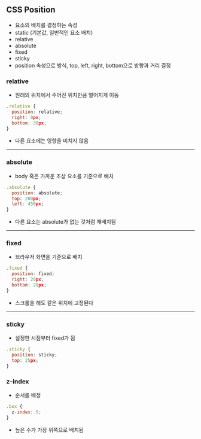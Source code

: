 ## CSS Position
- 요소의 배치를 결정하는 속성
- static (기본값, 일반적인 요소 배치)
- relative
- absolute
- fixed
- sticky
- position 속성으로 방식, top, left, right, bottom으로 방향과 거리 결정

### relative
- 원래의 위치에서 주어진 위치만큼 멀어지게 이동
```javascript
.relative {
  position: relative;
  right: 0px;
  bottom: 30px;
}
```
- 다른 요소에는 영향을 미치지 않음
---
### absolute
- body 혹은 가까운 조상 요소를 기준으로 배치
```Javascript
.absolute {
  position: absolute;
  top: 200px;
  left: 450px;
}
```
- 다른 요소는 absolute가 없는 것처럼 재배치됨
---
### fixed
- 브라우저 화면을 기준으로 배치
```Javascript
.fixed {
  position: fixed;
  right: 20px;
  bottom: 20px;
}
```
- 스크롤을 해도 같은 위치에 고정된다
---
### sticky
- 설정한 시점부터 fixed가 됨
```Javascript
.sticky {
  position: sticky;
  top: 25px;
}
```

### z-index
- 순서를 배정
```Javascript
.box {
  z-index: 5;
}
```
- 높은 수가 가장 위쪽으로 배치됨